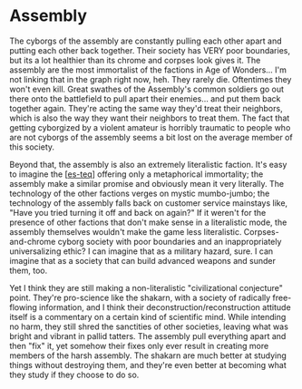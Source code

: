# Assembly

The cyborgs of the assembly are constantly pulling each other apart and putting each other back together.  Their society has VERY poor boundaries, but its a lot healthier than its chrome and corpses look gives it.  The assembly are the most immortalist of the factions in Age of Wonders...  I'm not linking that in the graph right now, heh.  They rarely die.  Oftentimes they won't even kill.  Great swathes of the Assembly's common soldiers go out there onto the battlefield to pull apart their enemies... and put them back together again.  They're acting the same way they'd treat their neighbors, which is also the way they want their neighbors to treat them.  The fact that getting cyborgized by a violent amateur is horribly traumatic to people who are not cyborgs of the assembly seems a bit lost on the average member of this society.

Beyond that, the assembly is also an extremely literalistic faction.  It's easy to imagine the [[es-teq]] offering only a metaphorical immortality; the assembly make a similar promise and obviously mean it very literally.  The technology of the other factions verges on mystic mumbo-jumbo; the technology of the assembly falls back on customer service mainstays like, "Have you tried turning it off and back on again?"  If it weren't for the presence of other factions that don't make sense in a literalistic mode, the assembly themselves wouldn't make the game less literalistic.  Corpses-and-chrome cyborg society with poor boundaries and an inappropriately universalizing ethic?  I can imagine that as a military hazard, sure.  I can imagine that as a society that can build advanced weapons and sunder them, too.

Yet I think they are still making a non-literalistic "civilizational conjecture" point.  They're pro-science like the shakarn, with a society of radically free-flowing information, and I think their deconstruction/reconstruction attitude itself is a commentary on a certain kind of scientific mind.  While intending no harm, they still shred the sanctities of other societies, leaving what was bright and vibrant in pallid tatters.  The assembly pull everything apart and then "fix" it, yet somehow their fixes only ever result in creating more members of the harsh assembly.  The shakarn are much better at studying things without destroying them, and they're even better at becoming what they study if they choose to do so.



[//begin]: # "Autogenerated link references for markdown compatibility"
[es-teq]: es-teq "Es-Teq"
[//end]: # "Autogenerated link references"